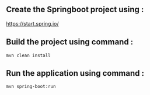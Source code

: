 ## Create the Springboot project using :

https://start.spring.io/

## Build the project using command :
``` 
mvn clean install
```

## Run the application using command :
``` 
mvn spring-boot:run
```